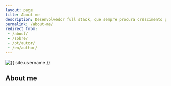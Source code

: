 ```yaml
---
layout: page
title: About me
description: Desenvolvedor full stack, que sempre procura crescimento pessoal, ajudar pessoas compartilhar conhecimentos e aprender também é claro.
permalink: /about-me/
redirect_from:
 - /about/
 - /sobre/
 - /pt/autor/
 - /en/author/
---
```


<img itemprop="image" class="img-rounded" src="http://res.cloudinary.com/mreaugusto/image/upload/c_scale,w_215/v1527154393/me.jpg" alt="{{ site.username }}">

## About me
